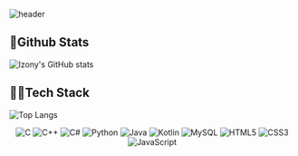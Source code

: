 ![header](https://capsule-render.vercel.app/api?type=waving&color=ff6600&height=300&section=header&text=pip-izony&fontSize=90)
## 🏃Github Stats
![Izony's GitHub stats](https://github-readme-stats.vercel.app/api?username=pip-izony&show_icons=true&theme=transparent)
## 👨‍💻Tech Stack
![Top Langs](https://github-readme-stats.vercel.app/api/top-langs/?username=pip-izony&layout=compact&theme=transparent)
<div style="text-align: center">

  ![C](https://img.shields.io/badge/c-%2300599C.svg?style=for-the-badge&logo=c&logoColor=white) 
  ![C++](https://img.shields.io/badge/c++-00599C.svg?style=for-the-badge&logo=c%2B%2B&logoColor=white) 
  ![C#](https://img.shields.io/badge/csharp-239120.svg?style=for-the-badge&logo=csharp&logoColor=white) 
  ![Python](https://img.shields.io/badge/python-3670A0?style=for-the-badge&logo=python&logoColor=ffdd54)
  ![Java](https://img.shields.io/badge/java-%23ED8B00.svg?style=for-the-badge&logo=coffeescript&logoColor=2F2625) 
  ![Kotlin](https://img.shields.io/badge/kotlin-7F52FF.svg?style=for-the-badge&logo=kotlin&logoColor=white) 
  ![MySQL](https://img.shields.io/badge/mysql-%2300f.svg?style=for-the-badge&logo=mysql&logoColor=white) 
  ![HTML5](https://img.shields.io/badge/html5-E34F26.svg?style=for-the-badge&logo=Spring&logoColor=white)
  ![CSS3](https://img.shields.io/badge/CSS3-1572B6.svg?style=for-the-badge&logo=Css3&logoColor=white)
  ![JavaScript](https://img.shields.io/badge/JavaScript-F7DF1E.svg?style=for-the-badge&logo=JavaScript&logoColor=white)

</div>
